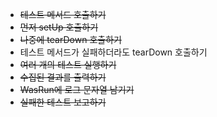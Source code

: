 - ~~테스트 메서드 호출하기~~
- ~~먼저 setUp 호출하기~~
- ~~나중에 tearDown 호출하기~~
- 테스트 메서드가 실패하더라도 tearDown 호출하기
- ~~여러 개의 테스트 실행하기~~
- ~~수집된 결과를 출력하기~~
- ~~WasRun에 로그 문자열 남기기~~
- ~~실패한 테스트 보고하기~~
